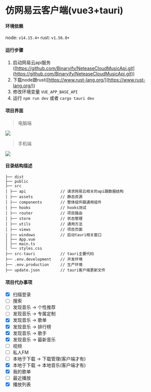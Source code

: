 # 仿网易云客户端(vue3+tauri)


#### 环境依赖
node: `v14.15.4+`
rust: `v1.56.0+`

#### 运行步骤
1. 启动网易云api服务([https://github.com/Binaryify/NeteaseCloudMusicApi.git](https://github.com/Binaryify/NeteaseCloudMusicApi.git))
2. 下载node跟rust([https://www.rust-lang.org/](https://www.rust-lang.org/))
3. 修改环境变量 `VUE_APP_BASE_API`
4. 运行 `npm run dev` 或者 `cargo tauri dev`

#### 项目界面
> 电脑端

![](https://gitee.com/qq814471424/wyy-music/raw/master/src/assets/cover_pc.jpg)

> 手机端

![](https://gitee.com/qq814471424/wyy-music/raw/master/src/assets/cover_mobile.png)


#### 目录结构描述
```
├── dist               
├── public      
├── src
│ ├── api               // 请求网易云相关的api跟数据结构
│ ├── assets            // 静态资源
│ ├── components        // 整体组件跟通用组件
│ ├── hooks             // hooks测试
│ ├── router            // 项目路由
│ ├── store             // 状态管理
│ ├── utils             // 通用方法
│ ├── views             // 项目页面
│ ├── windows           // 启动tauri相关窗口
│ ├── App.vue           
│ ├── main.ts
│ └── styles.css
├── src-tauri           // tauri主要代码
├── .env.development    // 开发环境
├── .env.production     // 生产环境
├── update.json         // tauri客户端更新文件
```

#### 项目代办事项
- [x] 扫描登录
- [ ] 搜索
- [ ] 发现音乐 -> 个性推荐
- [ ] 发现音乐 -> 专属定制
- [x] 发现音乐 -> 歌单
- [x] 发现音乐 -> 排行榜
- [x] 发现音乐 -> 歌手
- [x] 发现音乐 -> 最新音乐
- [ ] 视频
- [ ] 私人FM
- [ ] 本地于下载 -> 下载管理(客户端才有)
- [x] 本地于下载 -> 本地音乐(客户端才有)
- [x] 我的歌单
- [ ] 最近播放
- [x] 播放列表
